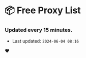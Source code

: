 # :package: Free Proxy List
### Updated every 15 minutes.

- Last updated: `2024-06-04 08:16`

:heart:
